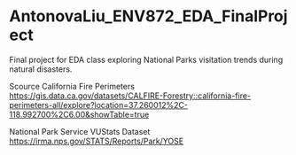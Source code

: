 # AntonovaLiu_ENV872_EDA_FinalProject
Final project for EDA class exploring National Parks visitation trends during natural disasters.


Scource
California Fire Perimeters
https://gis.data.ca.gov/datasets/CALFIRE-Forestry::california-fire-perimeters-all/explore?location=37.260012%2C-118.992700%2C6.00&showTable=true

National Park Service VUStats Dataset
https://irma.nps.gov/STATS/Reports/Park/YOSE